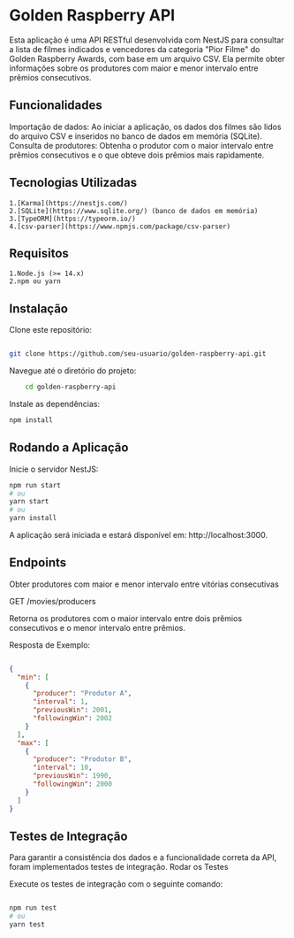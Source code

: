 # Golden Raspberry API

Esta aplicação é uma API RESTful desenvolvida com NestJS para consultar a lista de filmes indicados e vencedores da categoria "Pior Filme" do Golden Raspberry Awards, com base em um arquivo CSV. Ela permite obter informações sobre os produtores com maior e menor intervalo entre prêmios consecutivos.

## Funcionalidades

Importação de dados: Ao iniciar a aplicação, os dados dos filmes são lidos do arquivo CSV e inseridos no banco de dados em memória (SQLite).
Consulta de produtores: Obtenha o produtor com o maior intervalo entre prêmios consecutivos e o que obteve dois prêmios mais rapidamente.

## Tecnologias Utilizadas

    1.[Karma](https://nestjs.com/)
    2.[SQLite](https://www.sqlite.org/) (banco de dados em memória)
    3.[TypeORM](https://typeorm.io/)
    4.[csv-parser](https://www.npmjs.com/package/csv-parser)

## Requisitos

    1.Node.js (>= 14.x)
    2.npm ou yarn
    
## Instalação
Clone este repositório:

```bash

git clone https://github.com/seu-usuario/golden-raspberry-api.git

```

Navegue até o diretório do projeto:

```bash
    cd golden-raspberry-api
```


Instale as dependências:

```bash
npm install
```


## Rodando a Aplicação

Inicie o servidor NestJS:

```bash
npm run start
# ou
yarn start
# ou
yarn install
```

A aplicação será iniciada e estará disponível em: http://localhost:3000.

## Endpoints

Obter produtores com maior e menor intervalo entre vitórias consecutivas

GET /movies/producers

Retorna os produtores com o maior intervalo entre dois prêmios consecutivos e o menor intervalo entre prêmios.

Resposta de Exemplo:

```json

{
  "min": [
    {
      "producer": "Produtor A",
      "interval": 1,
      "previousWin": 2001,
      "followingWin": 2002
    }
  ],
  "max": [
    {
      "producer": "Produtor B",
      "interval": 10,
      "previousWin": 1990,
      "followingWin": 2000
    }
  ]
}
```

## Testes de Integração

Para garantir a consistência dos dados e a funcionalidade correta da API, foram implementados testes de integração.
Rodar os Testes

Execute os testes de integração com o seguinte comando:

```bash

npm run test
# ou
yarn test

```
